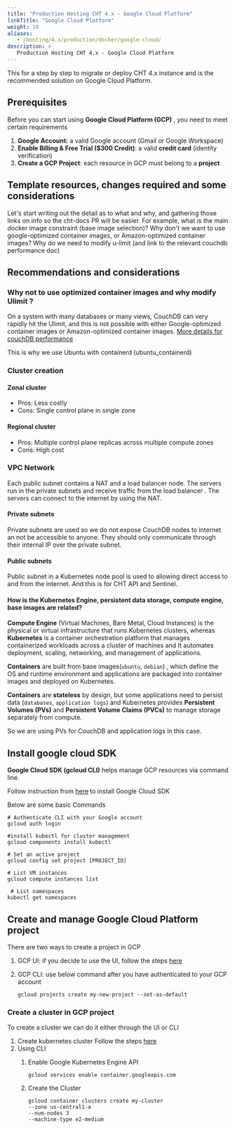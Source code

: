 ```yaml
---
title: "Production Hosting CHT 4.x - Google Cloud Platform"
linkTitle: "Google Cloud Platform"
weight: 10
aliases:
   - /hosting/4.x/production/docker/google-cloud/
description: >
   Production Hosting CHT 4.x - Google Cloud Platform
---
```

This for a step by step to migrate or deploy CHT 4.x instance and is the recommended solution  on Google Cloud Platform.

## Prerequisites

Before you can start using  **Google Cloud Platform (GCP)** , you need to meet certain requirements

1. **Google Account:** a valid Google account (Gmail or Google Workspace)
2. **Enable Billing & Free Trial ($300 Credit)**: a valid **credit card** (identity verification)
3. **Create a GCP Project**: each resource in GCP must belong to a **project**

## Template resources, changes required and some considerations

Let's start writing out the detail as to what and why, and gathering those links on info so the cht-docs PR will be easier.
For example, what is the main docker image constraint (base image selection)? Why don't we want to use google-optimized container images, or Amazon-optimized container images? Why do we need to modify u-limit (and link to the relevant couchdb performance doc)

## **Recommendations and considerations**

### Why not to use optimized container images and why modify Ulimit ?

On a system with many databases or many views, CouchDB can very rapidly hit the Ulimit, and this is not possible with either Google-optimized container images or Amazon-optimized container images. [More details for couchDB performance](https://docs.couchdb.org/en/stable/maintenance/performance.html)

This is why we use Ubuntu with containerd (ubuntu_containerd)

### Cluster creation

#### Zonal cluster

* Pros: Less costly
* Cons: Single control plane in single zone

#### Regional cluster

* Pros: Multiple control plane replicas across multiple compute zones
* Cons: High cost

### VPC Network

Each public subnet contains a NAT and a load balancer node.
The servers run in the private subnets and receive traffic from the load balancer .
The servers can connect to the internet by using the NAT.

#### Private subnets

Private subnets are used so we do not expose CouchDB nodes to internet an not be accessible to anyone. They should only communicate through their internal IP over the private subnet.

#### Public subnets

Public subnet in a Kubernetes node pool is used to allowing direct access to and from the internet. And this is for CHT API and Sentinel.

#### How is the Kubernetes Engine, persistent data storage, compute engine, base images are related?

**Compute Engine** (Virtual Machines, Bare Metal, Cloud Instances) is the physical or virtual infrastructure that runs Kubernetes clusters, whereas **Kubernetes** is a container orchestration platform that manages containerized workloads across a cluster of machines and It automates deployment, scaling, networking, and management of applications.

**Containers** are built from  base images(`ubuntu`, `debian`) , which define the OS and runtime environment and applications are packaged into container images and deployed on Kubernetes.

**Containers** are **stateless** by design, but some applications need to persist data (`databases`, `application logs`) and  Kubernetes provides **Persistent Volumes (PVs)** and **Persistent Volume Claims (PVCs)** to manage storage separately from compute.

So we are using PVs for CouchDB and application logs in this case.

## Install google cloud SDK

**Google Cloud SDK (gcloud CLI)** helps manage GCP resources via command line.

Follow instruction from [here](https://cloud.google.com/sdk/docs/install) to install Google Cloud SDK

Below are some basic Commands

```
# Authenticate CLI with your Google account
gcloud auth login

#install kubectl for cluster management
gcloud components install kubectl

# Set an active project
gcloud config set project [PROJECT_ID]

# List VM instances
gcloud compute instances list 

 # List namespaces
kubectl get namespaces
```

## Create and manage Google Cloud Platform project

There are two ways to create a project in GCP

1. GCP UI: if you decide to use the UI, follow the steps [here](https://console.cloud.google.com/projectcreate)
2. GCP CLI: use below command after you have authenticated to your GCP account

   ```
   gcloud projects create my-new-project --set-as-default
   ```

### Create a cluster in GCP project

To create a cluster we can do it either through the UI or CLI

1. Create kubernetes cluster
   Follow the steps [here](https://console.cloud.google.com/kubernetes/list/overview)
2. Using CLI
   1. Enable Google Kubernetes Engine API

      ```
      gcloud services enable container.googleapis.com
      ```
   2. Create the Cluster

      ```
      gcloud container clusters create my-cluster
      --zone us-central1-a
      --num-nodes 3
      --machine-type e2-medium
      ```
